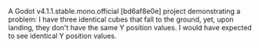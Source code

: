 A Godot v4.1.1.stable.mono.official [bd6af8e0e] project demonstrating a problem: I have three identical cubes that fall to the ground, yet, upon landing, they don't have the same Y position values. I would have expected to see identical Y position values.
